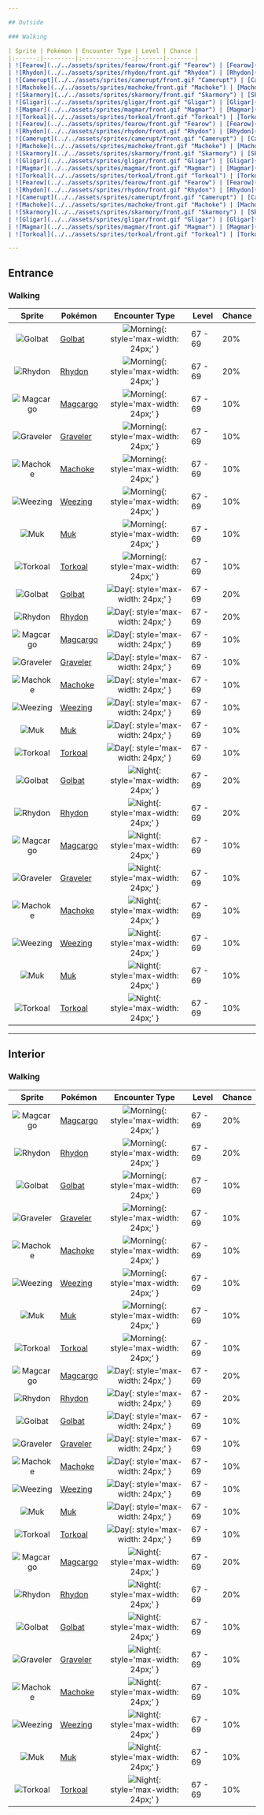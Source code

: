 ```yaml
---

## Outside

### Walking

| Sprite | Pokémon | Encounter Type | Level | Chance |
|:------:|---------|:--------------:|-------|--------|
| ![Fearow](../../assets/sprites/fearow/front.gif "Fearow") | [Fearow](../../pokemon/fearow.md/) | ![Morning](../../assets/encounter_types/morning.png "Morning"){: style='max-width: 24px;' } | 66 - 68 | 20% |
| ![Rhydon](../../assets/sprites/rhydon/front.gif "Rhydon") | [Rhydon](../../pokemon/rhydon.md/) | ![Morning](../../assets/encounter_types/morning.png "Morning"){: style='max-width: 24px;' } | 66 - 68 | 20% |
| ![Camerupt](../../assets/sprites/camerupt/front.gif "Camerupt") | [Camerupt](../../pokemon/camerupt.md/) | ![Morning](../../assets/encounter_types/morning.png "Morning"){: style='max-width: 24px;' } | 66 - 68 | 10% |
| ![Machoke](../../assets/sprites/machoke/front.gif "Machoke") | [Machoke](../../pokemon/machoke.md/) | ![Morning](../../assets/encounter_types/morning.png "Morning"){: style='max-width: 24px;' } | 66 - 68 | 10% |
| ![Skarmory](../../assets/sprites/skarmory/front.gif "Skarmory") | [Skarmory](../../pokemon/skarmory.md/) | ![Morning](../../assets/encounter_types/morning.png "Morning"){: style='max-width: 24px;' } | 66 - 68 | 10% |
| ![Gligar](../../assets/sprites/gligar/front.gif "Gligar") | [Gligar](../../pokemon/gligar.md/) | ![Morning](../../assets/encounter_types/morning.png "Morning"){: style='max-width: 24px;' } | 66 - 68 | 10% |
| ![Magmar](../../assets/sprites/magmar/front.gif "Magmar") | [Magmar](../../pokemon/magmar.md/) | ![Morning](../../assets/encounter_types/morning.png "Morning"){: style='max-width: 24px;' } | 66 - 68 | 10% |
| ![Torkoal](../../assets/sprites/torkoal/front.gif "Torkoal") | [Torkoal](../../pokemon/torkoal.md/) | ![Morning](../../assets/encounter_types/morning.png "Morning"){: style='max-width: 24px;' } | 66 - 68 | 10% |
| ![Fearow](../../assets/sprites/fearow/front.gif "Fearow") | [Fearow](../../pokemon/fearow.md/) | ![Day](../../assets/encounter_types/day.png "Day"){: style='max-width: 24px;' } | 66 - 68 | 20% |
| ![Rhydon](../../assets/sprites/rhydon/front.gif "Rhydon") | [Rhydon](../../pokemon/rhydon.md/) | ![Day](../../assets/encounter_types/day.png "Day"){: style='max-width: 24px;' } | 66 - 68 | 20% |
| ![Camerupt](../../assets/sprites/camerupt/front.gif "Camerupt") | [Camerupt](../../pokemon/camerupt.md/) | ![Day](../../assets/encounter_types/day.png "Day"){: style='max-width: 24px;' } | 66 - 68 | 10% |
| ![Machoke](../../assets/sprites/machoke/front.gif "Machoke") | [Machoke](../../pokemon/machoke.md/) | ![Day](../../assets/encounter_types/day.png "Day"){: style='max-width: 24px;' } | 66 - 68 | 10% |
| ![Skarmory](../../assets/sprites/skarmory/front.gif "Skarmory") | [Skarmory](../../pokemon/skarmory.md/) | ![Day](../../assets/encounter_types/day.png "Day"){: style='max-width: 24px;' } | 66 - 68 | 10% |
| ![Gligar](../../assets/sprites/gligar/front.gif "Gligar") | [Gligar](../../pokemon/gligar.md/) | ![Day](../../assets/encounter_types/day.png "Day"){: style='max-width: 24px;' } | 66 - 68 | 10% |
| ![Magmar](../../assets/sprites/magmar/front.gif "Magmar") | [Magmar](../../pokemon/magmar.md/) | ![Day](../../assets/encounter_types/day.png "Day"){: style='max-width: 24px;' } | 66 - 68 | 10% |
| ![Torkoal](../../assets/sprites/torkoal/front.gif "Torkoal") | [Torkoal](../../pokemon/torkoal.md/) | ![Day](../../assets/encounter_types/day.png "Day"){: style='max-width: 24px;' } | 66 - 68 | 10% |
| ![Fearow](../../assets/sprites/fearow/front.gif "Fearow") | [Fearow](../../pokemon/fearow.md/) | ![Night](../../assets/encounter_types/night.png "Night"){: style='max-width: 24px;' } | 66 - 68 | 20% |
| ![Rhydon](../../assets/sprites/rhydon/front.gif "Rhydon") | [Rhydon](../../pokemon/rhydon.md/) | ![Night](../../assets/encounter_types/night.png "Night"){: style='max-width: 24px;' } | 66 - 68 | 20% |
| ![Camerupt](../../assets/sprites/camerupt/front.gif "Camerupt") | [Camerupt](../../pokemon/camerupt.md/) | ![Night](../../assets/encounter_types/night.png "Night"){: style='max-width: 24px;' } | 66 - 68 | 10% |
| ![Machoke](../../assets/sprites/machoke/front.gif "Machoke") | [Machoke](../../pokemon/machoke.md/) | ![Night](../../assets/encounter_types/night.png "Night"){: style='max-width: 24px;' } | 66 - 68 | 10% |
| ![Skarmory](../../assets/sprites/skarmory/front.gif "Skarmory") | [Skarmory](../../pokemon/skarmory.md/) | ![Night](../../assets/encounter_types/night.png "Night"){: style='max-width: 24px;' } | 66 - 68 | 10% |
| ![Gligar](../../assets/sprites/gligar/front.gif "Gligar") | [Gligar](../../pokemon/gligar.md/) | ![Night](../../assets/encounter_types/night.png "Night"){: style='max-width: 24px;' } | 66 - 68 | 10% |
| ![Magmar](../../assets/sprites/magmar/front.gif "Magmar") | [Magmar](../../pokemon/magmar.md/) | ![Night](../../assets/encounter_types/night.png "Night"){: style='max-width: 24px;' } | 66 - 68 | 10% |
| ![Torkoal](../../assets/sprites/torkoal/front.gif "Torkoal") | [Torkoal](../../pokemon/torkoal.md/) | ![Night](../../assets/encounter_types/night.png "Night"){: style='max-width: 24px;' } | 66 - 68 | 10% |

---
```


## Entrance

### Walking

| Sprite | Pokémon | Encounter Type | Level | Chance |
|:------:|---------|:--------------:|-------|--------|
| ![Golbat](../../assets/sprites/golbat/front.gif "Golbat") | [Golbat](../../pokemon/golbat.md/) | ![Morning](../../assets/encounter_types/morning.png "Morning"){: style='max-width: 24px;' } | 67 - 69 | 20% |
| ![Rhydon](../../assets/sprites/rhydon/front.gif "Rhydon") | [Rhydon](../../pokemon/rhydon.md/) | ![Morning](../../assets/encounter_types/morning.png "Morning"){: style='max-width: 24px;' } | 67 - 69 | 20% |
| ![Magcargo](../../assets/sprites/magcargo/front.gif "Magcargo") | [Magcargo](../../pokemon/magcargo.md/) | ![Morning](../../assets/encounter_types/morning.png "Morning"){: style='max-width: 24px;' } | 67 - 69 | 10% |
| ![Graveler](../../assets/sprites/graveler/front.gif "Graveler") | [Graveler](../../pokemon/graveler.md/) | ![Morning](../../assets/encounter_types/morning.png "Morning"){: style='max-width: 24px;' } | 67 - 69 | 10% |
| ![Machoke](../../assets/sprites/machoke/front.gif "Machoke") | [Machoke](../../pokemon/machoke.md/) | ![Morning](../../assets/encounter_types/morning.png "Morning"){: style='max-width: 24px;' } | 67 - 69 | 10% |
| ![Weezing](../../assets/sprites/weezing/front.gif "Weezing") | [Weezing](../../pokemon/weezing.md/) | ![Morning](../../assets/encounter_types/morning.png "Morning"){: style='max-width: 24px;' } | 67 - 69 | 10% |
| ![Muk](../../assets/sprites/muk/front.gif "Muk") | [Muk](../../pokemon/muk.md/) | ![Morning](../../assets/encounter_types/morning.png "Morning"){: style='max-width: 24px;' } | 67 - 69 | 10% |
| ![Torkoal](../../assets/sprites/torkoal/front.gif "Torkoal") | [Torkoal](../../pokemon/torkoal.md/) | ![Morning](../../assets/encounter_types/morning.png "Morning"){: style='max-width: 24px;' } | 67 - 69 | 10% |
| ![Golbat](../../assets/sprites/golbat/front.gif "Golbat") | [Golbat](../../pokemon/golbat.md/) | ![Day](../../assets/encounter_types/day.png "Day"){: style='max-width: 24px;' } | 67 - 69 | 20% |
| ![Rhydon](../../assets/sprites/rhydon/front.gif "Rhydon") | [Rhydon](../../pokemon/rhydon.md/) | ![Day](../../assets/encounter_types/day.png "Day"){: style='max-width: 24px;' } | 67 - 69 | 20% |
| ![Magcargo](../../assets/sprites/magcargo/front.gif "Magcargo") | [Magcargo](../../pokemon/magcargo.md/) | ![Day](../../assets/encounter_types/day.png "Day"){: style='max-width: 24px;' } | 67 - 69 | 10% |
| ![Graveler](../../assets/sprites/graveler/front.gif "Graveler") | [Graveler](../../pokemon/graveler.md/) | ![Day](../../assets/encounter_types/day.png "Day"){: style='max-width: 24px;' } | 67 - 69 | 10% |
| ![Machoke](../../assets/sprites/machoke/front.gif "Machoke") | [Machoke](../../pokemon/machoke.md/) | ![Day](../../assets/encounter_types/day.png "Day"){: style='max-width: 24px;' } | 67 - 69 | 10% |
| ![Weezing](../../assets/sprites/weezing/front.gif "Weezing") | [Weezing](../../pokemon/weezing.md/) | ![Day](../../assets/encounter_types/day.png "Day"){: style='max-width: 24px;' } | 67 - 69 | 10% |
| ![Muk](../../assets/sprites/muk/front.gif "Muk") | [Muk](../../pokemon/muk.md/) | ![Day](../../assets/encounter_types/day.png "Day"){: style='max-width: 24px;' } | 67 - 69 | 10% |
| ![Torkoal](../../assets/sprites/torkoal/front.gif "Torkoal") | [Torkoal](../../pokemon/torkoal.md/) | ![Day](../../assets/encounter_types/day.png "Day"){: style='max-width: 24px;' } | 67 - 69 | 10% |
| ![Golbat](../../assets/sprites/golbat/front.gif "Golbat") | [Golbat](../../pokemon/golbat.md/) | ![Night](../../assets/encounter_types/night.png "Night"){: style='max-width: 24px;' } | 67 - 69 | 20% |
| ![Rhydon](../../assets/sprites/rhydon/front.gif "Rhydon") | [Rhydon](../../pokemon/rhydon.md/) | ![Night](../../assets/encounter_types/night.png "Night"){: style='max-width: 24px;' } | 67 - 69 | 20% |
| ![Magcargo](../../assets/sprites/magcargo/front.gif "Magcargo") | [Magcargo](../../pokemon/magcargo.md/) | ![Night](../../assets/encounter_types/night.png "Night"){: style='max-width: 24px;' } | 67 - 69 | 10% |
| ![Graveler](../../assets/sprites/graveler/front.gif "Graveler") | [Graveler](../../pokemon/graveler.md/) | ![Night](../../assets/encounter_types/night.png "Night"){: style='max-width: 24px;' } | 67 - 69 | 10% |
| ![Machoke](../../assets/sprites/machoke/front.gif "Machoke") | [Machoke](../../pokemon/machoke.md/) | ![Night](../../assets/encounter_types/night.png "Night"){: style='max-width: 24px;' } | 67 - 69 | 10% |
| ![Weezing](../../assets/sprites/weezing/front.gif "Weezing") | [Weezing](../../pokemon/weezing.md/) | ![Night](../../assets/encounter_types/night.png "Night"){: style='max-width: 24px;' } | 67 - 69 | 10% |
| ![Muk](../../assets/sprites/muk/front.gif "Muk") | [Muk](../../pokemon/muk.md/) | ![Night](../../assets/encounter_types/night.png "Night"){: style='max-width: 24px;' } | 67 - 69 | 10% |
| ![Torkoal](../../assets/sprites/torkoal/front.gif "Torkoal") | [Torkoal](../../pokemon/torkoal.md/) | ![Night](../../assets/encounter_types/night.png "Night"){: style='max-width: 24px;' } | 67 - 69 | 10% |

---

## Interior

### Walking

| Sprite | Pokémon | Encounter Type | Level | Chance |
|:------:|---------|:--------------:|-------|--------|
| ![Magcargo](../../assets/sprites/magcargo/front.gif "Magcargo") | [Magcargo](../../pokemon/magcargo.md/) | ![Morning](../../assets/encounter_types/morning.png "Morning"){: style='max-width: 24px;' } | 67 - 69 | 20% |
| ![Rhydon](../../assets/sprites/rhydon/front.gif "Rhydon") | [Rhydon](../../pokemon/rhydon.md/) | ![Morning](../../assets/encounter_types/morning.png "Morning"){: style='max-width: 24px;' } | 67 - 69 | 20% |
| ![Golbat](../../assets/sprites/golbat/front.gif "Golbat") | [Golbat](../../pokemon/golbat.md/) | ![Morning](../../assets/encounter_types/morning.png "Morning"){: style='max-width: 24px;' } | 67 - 69 | 10% |
| ![Graveler](../../assets/sprites/graveler/front.gif "Graveler") | [Graveler](../../pokemon/graveler.md/) | ![Morning](../../assets/encounter_types/morning.png "Morning"){: style='max-width: 24px;' } | 67 - 69 | 10% |
| ![Machoke](../../assets/sprites/machoke/front.gif "Machoke") | [Machoke](../../pokemon/machoke.md/) | ![Morning](../../assets/encounter_types/morning.png "Morning"){: style='max-width: 24px;' } | 67 - 69 | 10% |
| ![Weezing](../../assets/sprites/weezing/front.gif "Weezing") | [Weezing](../../pokemon/weezing.md/) | ![Morning](../../assets/encounter_types/morning.png "Morning"){: style='max-width: 24px;' } | 67 - 69 | 10% |
| ![Muk](../../assets/sprites/muk/front.gif "Muk") | [Muk](../../pokemon/muk.md/) | ![Morning](../../assets/encounter_types/morning.png "Morning"){: style='max-width: 24px;' } | 67 - 69 | 10% |
| ![Torkoal](../../assets/sprites/torkoal/front.gif "Torkoal") | [Torkoal](../../pokemon/torkoal.md/) | ![Morning](../../assets/encounter_types/morning.png "Morning"){: style='max-width: 24px;' } | 67 - 69 | 10% |
| ![Magcargo](../../assets/sprites/magcargo/front.gif "Magcargo") | [Magcargo](../../pokemon/magcargo.md/) | ![Day](../../assets/encounter_types/day.png "Day"){: style='max-width: 24px;' } | 67 - 69 | 20% |
| ![Rhydon](../../assets/sprites/rhydon/front.gif "Rhydon") | [Rhydon](../../pokemon/rhydon.md/) | ![Day](../../assets/encounter_types/day.png "Day"){: style='max-width: 24px;' } | 67 - 69 | 20% |
| ![Golbat](../../assets/sprites/golbat/front.gif "Golbat") | [Golbat](../../pokemon/golbat.md/) | ![Day](../../assets/encounter_types/day.png "Day"){: style='max-width: 24px;' } | 67 - 69 | 10% |
| ![Graveler](../../assets/sprites/graveler/front.gif "Graveler") | [Graveler](../../pokemon/graveler.md/) | ![Day](../../assets/encounter_types/day.png "Day"){: style='max-width: 24px;' } | 67 - 69 | 10% |
| ![Machoke](../../assets/sprites/machoke/front.gif "Machoke") | [Machoke](../../pokemon/machoke.md/) | ![Day](../../assets/encounter_types/day.png "Day"){: style='max-width: 24px;' } | 67 - 69 | 10% |
| ![Weezing](../../assets/sprites/weezing/front.gif "Weezing") | [Weezing](../../pokemon/weezing.md/) | ![Day](../../assets/encounter_types/day.png "Day"){: style='max-width: 24px;' } | 67 - 69 | 10% |
| ![Muk](../../assets/sprites/muk/front.gif "Muk") | [Muk](../../pokemon/muk.md/) | ![Day](../../assets/encounter_types/day.png "Day"){: style='max-width: 24px;' } | 67 - 69 | 10% |
| ![Torkoal](../../assets/sprites/torkoal/front.gif "Torkoal") | [Torkoal](../../pokemon/torkoal.md/) | ![Day](../../assets/encounter_types/day.png "Day"){: style='max-width: 24px;' } | 67 - 69 | 10% |
| ![Magcargo](../../assets/sprites/magcargo/front.gif "Magcargo") | [Magcargo](../../pokemon/magcargo.md/) | ![Night](../../assets/encounter_types/night.png "Night"){: style='max-width: 24px;' } | 67 - 69 | 20% |
| ![Rhydon](../../assets/sprites/rhydon/front.gif "Rhydon") | [Rhydon](../../pokemon/rhydon.md/) | ![Night](../../assets/encounter_types/night.png "Night"){: style='max-width: 24px;' } | 67 - 69 | 20% |
| ![Golbat](../../assets/sprites/golbat/front.gif "Golbat") | [Golbat](../../pokemon/golbat.md/) | ![Night](../../assets/encounter_types/night.png "Night"){: style='max-width: 24px;' } | 67 - 69 | 10% |
| ![Graveler](../../assets/sprites/graveler/front.gif "Graveler") | [Graveler](../../pokemon/graveler.md/) | ![Night](../../assets/encounter_types/night.png "Night"){: style='max-width: 24px;' } | 67 - 69 | 10% |
| ![Machoke](../../assets/sprites/machoke/front.gif "Machoke") | [Machoke](../../pokemon/machoke.md/) | ![Night](../../assets/encounter_types/night.png "Night"){: style='max-width: 24px;' } | 67 - 69 | 10% |
| ![Weezing](../../assets/sprites/weezing/front.gif "Weezing") | [Weezing](../../pokemon/weezing.md/) | ![Night](../../assets/encounter_types/night.png "Night"){: style='max-width: 24px;' } | 67 - 69 | 10% |
| ![Muk](../../assets/sprites/muk/front.gif "Muk") | [Muk](../../pokemon/muk.md/) | ![Night](../../assets/encounter_types/night.png "Night"){: style='max-width: 24px;' } | 67 - 69 | 10% |
| ![Torkoal](../../assets/sprites/torkoal/front.gif "Torkoal") | [Torkoal](../../pokemon/torkoal.md/) | ![Night](../../assets/encounter_types/night.png "Night"){: style='max-width: 24px;' } | 67 - 69 | 10% |

